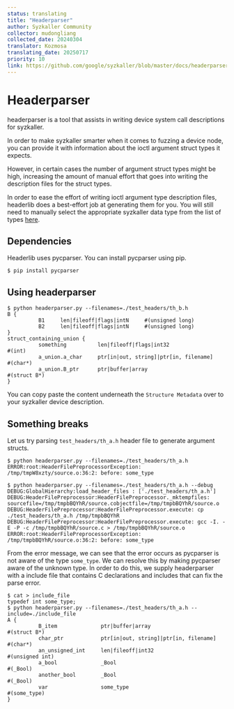 ```yaml
---
status: translating
title: "Headerparser"
author: Syzkaller Community
collector: mudongliang
collected_date: 20240304
translator: Kozmosa
translating_date: 20250717
priority: 10
link: https://github.com/google/syzkaller/blob/master/docs/headerparser_usage.md
---
```


# Headerparser

headerparser is a tool that assists in writing device system call descriptions for syzkaller.

In order to make syzkaller smarter when it comes to fuzzing a device node, you can provide it with
information about the ioctl argument struct types it expects.

However, in certain cases the number of argument struct types might be high, increasing the amount of manual
effort that goes into writing the description files for the struct types.

In order to ease the effort of writing ioctl argument type description files, headerlib does a best-effort job at
generating them for you. You will still need to manually select the appropriate syzkaller data type from the list
of types [here](/docs/syscall_descriptions_syntax.md).

## Dependencies
Headerlib uses pycparser. You can install pycparser using pip.

```shell
$ pip install pycparser
```

## Using headerparser
```shell
$ python headerparser.py --filenames=./test_headers/th_b.h
B {
          B1     len|fileoff|flags|intN     #(unsigned long)
          B2     len|fileoff|flags|intN     #(unsigned long)
}
struct_containing_union {
          something          len|fileoff|flags|int32                   #(int)
          a_union.a_char     ptr[in|out, string]|ptr[in, filename]     #(char*)
          a_union.B_ptr      ptr|buffer|array                          #(struct B*)
}
```

You can copy paste the content underneath the `Structure Metadata` over to your syzkaller device description.

## Something breaks
Let us try parsing `test_headers/th_a.h` header file to generate argument structs.

```shell
$ python headerparser.py --filenames=./test_headers/th_a.h
ERROR:root:HeaderFilePreprocessorException: /tmp/tmpW8xzty/source.o:36:2: before: some_type

$ python headerparser.py --filenames=./test_headers/th_a.h --debug
DEBUG:GlobalHierarchy:load_header_files : ['./test_headers/th_a.h']
DEBUG:HeaderFilePreprocessor:HeaderFilePreprocessor._mktempfiles: sourcefile=/tmp/tmpbBQYhR/source.cobjectfile=/tmp/tmpbBQYhR/source.o
DEBUG:HeaderFilePreprocessor:HeaderFilePreprocessor.execute: cp ./test_headers/th_a.h /tmp/tmpbBQYhR
DEBUG:HeaderFilePreprocessor:HeaderFilePreprocessor.execute: gcc -I. -E -P -c /tmp/tmpbBQYhR/source.c > /tmp/tmpbBQYhR/source.o
ERROR:root:HeaderFilePreprocessorException: /tmp/tmpbBQYhR/source.o:36:2: before: some_type
```

From the error message, we can see that the error occurs as pycparser is not aware of the type `some_type`. We can resolve this by making pycparser aware of the unknown type. In order to do this, we supply headerparser with a include file that contains C declarations and includes that can fix the parse error.

```shell
$ cat > include_file
typedef int some_type;
$ python headerparser.py --filenames=./test_headers/th_a.h --include=./include_file
A {
          B_item              ptr|buffer|array                          #(struct B*)
          char_ptr            ptr[in|out, string]|ptr[in, filename]     #(char*)
          an_unsigned_int     len|fileoff|int32                         #(unsigned int)
          a_bool              _Bool                                     #(_Bool)
          another_bool        _Bool                                     #(_Bool)
          var                 some_type                                 #(some_type)
}
```
